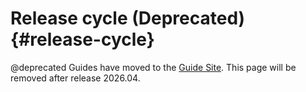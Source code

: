 Release cycle (Deprecated)                                     {#release-cycle}
=============

@deprecated Guides have moved to the [Guide Site](https://guide.riot-os.org/misc/release_cycle/).
This page will be removed after release 2026.04.
